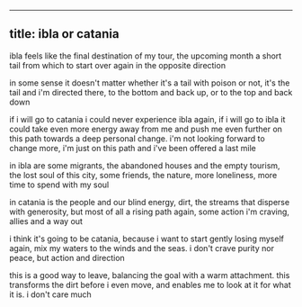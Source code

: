 ----
title: ibla or catania
----

ibla feels like the final destination of my tour, the upcoming month a
short tail from which to start over again in the opposite direction

in some sense it doesn't matter whether it's a tail with poison or
not, it's the tail and i'm directed there, to the bottom and back up,
or to the top and back down

if i will go to catania i could never experience ibla again, if i will
go to ibla it could take even more energy away from me and push me
even further on this path towards a deep personal change. i'm not
looking forward to change more, i'm just on this path and i've been
offered a last mile

in ibla are some migrants, the abandoned houses and the empty tourism,
the lost soul of this city, some friends, the nature, more loneliness,
more time to spend with my soul

in catania is the people and our blind energy, dirt, the streams that
disperse with generosity, but most of all a rising path again, some
action i'm craving, allies and a way out

i think it's going to be catania, because i want to start gently
losing myself again, mix my waters to the winds and the seas. i don't
crave purity nor peace, but action and direction

this is a good way to leave, balancing the goal with a warm
attachment. this transforms the dirt before i even move, and enables
me to look at it for what it is. i don't care much
